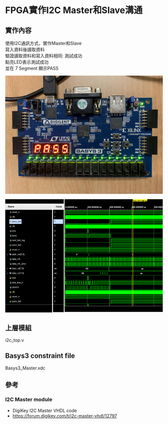 # FPGA實作I2C Master和Slave溝通

## 實作內容
使用I2C通訊方式，實作Master和Slave <BR>
寫入資料後讀取資料<BR>
驗證讀取資料和寫入資料相同: 測試成功 <BR>
點亮LED表示測試成功<BR>
並在 7 Segment 顯示PASS<BR>

![alt text](fpga.jpg)

![alt text](post_imp_sim.png)

## 上層模組
i2c_top.v

## Basys3 constraint file
Basys3_Master.xdc


## 參考
### I2C Master module
- DigiKey I2C Master VHDL code
- https://forum.digikey.com/t/i2c-master-vhdl/12797
 
